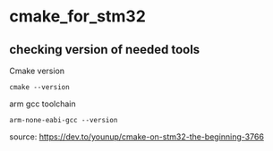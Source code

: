 # cmake_for_stm32

## checking version of needed tools

Cmake version
```
cmake --version
```
arm gcc toolchain
```
arm-none-eabi-gcc --version
```

source:
https://dev.to/younup/cmake-on-stm32-the-beginning-3766

